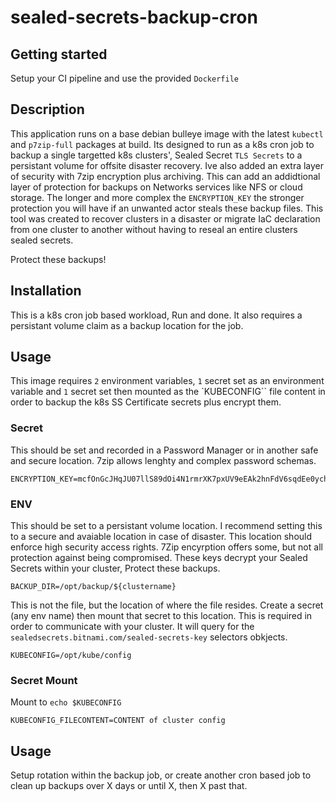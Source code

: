 # sealed-secrets-backup-cron


## Getting started

Setup your CI pipeline and use the provided `Dockerfile`

## Description
This application runs on a base debian bulleye image with the latest `kubectl` and `p7zip-full` packages at build. Its designed to run as a k8s cron job to backup a single targetted k8s clusters', Sealed Secret `TLS Secrets` to a persistant volume for offsite disaster recovery. Ive also added an extra layer of security with 7zip encryption plus archiving. This can add an addidtional layer of protection for backups on Networks services like NFS or cloud storage. The longer and more complex the `ENCRYPTION_KEY` the stronger protection you will have if an unwanted actor steals these backup files. This tool was created to recover clusters in a disaster or migrate IaC declaration from one cluster to another without having to reseal an entire clusters sealed secrets. 

Protect these backups!

## Installation

This is a k8s cron job based workload, Run and done. It also requires a persistant volume claim as a backup location for the job. 

## Usage

This image requires `2` environment variables, `1` secret set as an environment variable and `1` secret set then mounted as the `KUBECONFIG`` file content in order to backup the k8s SS Certificate secrets plus encrypt them.


### Secret

This should be set and recorded in a Password Manager or in another safe and secure location. 7zip allows lenghty and complex password schemas.

```
ENCRYPTION_KEY=mcfOnGcJHqJU07llS89dOi4N1rmrXK7pxUV9eEAk2hnFdV6sqdEe0ychjU8lWyUMwLrMYYK5NkaB4XVX1MuwrkjVIWv34ZjGO1gaEJNAOiLlr1QnclEEwbFF4L_TixAe
```

### ENV

This should be set to a persistant volume location. I recommend setting this to a secure and avaiable location in case of disaster. This location should enforce high security access rights. 7Zip encyrption offers some, but not all protection against being compromised. These keys decrypt your Sealed Secrets within your cluster, Protect these backups.

```
BACKUP_DIR=/opt/backup/${clustername}
```

This is not the file, but the location of where the file resides. Create a secret (any env name) then mount that secret to this location. This is required in order to communicate with your cluster. It will query for the `sealedsecrets.bitnami.com/sealed-secrets-key` selectors obkjects.

```
KUBECONFIG=/opt/kube/config
```

### Secret Mount

Mount to `echo $KUBECONFIG`

```
KUBECONFIG_FILECONTENT=CONTENT of cluster config 
```


## Usage

Setup rotation within the backup job, or create another cron based job to clean up backups over X days or until X, then X past that.